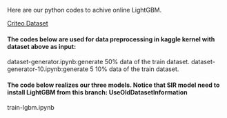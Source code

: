 Here are our python codes to achive online LightGBM.

[Criteo Dataset](https://www.kaggle.com/mrkmakr/criteo-dataset)

#### The codes below are used for data preprocessing in kaggle kernel with dataset above as input:

dataset-generator.ipynb:generate 50% data of the train dataset.
dataset-generator-10.ipynb:generate 5 10% data of the train dataset.

#### The code below realizes our three models. Notice that SIR model need to install LightGBM from this branch: UseOldDatasetInformation

train-lgbm.ipynb
